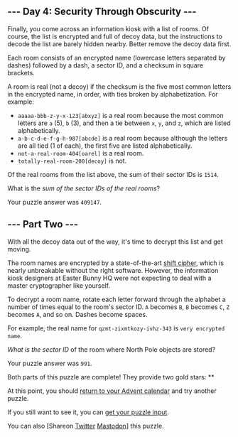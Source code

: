 
## --- Day 4: Security Through Obscurity ---

Finally, you come across an information kiosk with a list of rooms. Of course, the list is encrypted and full of decoy data, but the instructions to decode the list are barely hidden nearby. Better remove the decoy data first.


Each room consists of an encrypted name (lowercase letters separated by dashes) followed by a dash, a sector ID, and a checksum in square brackets.


A room is real (not a decoy) if the checksum is the five most common letters in the encrypted name, in order, with ties broken by alphabetization. For example:


* `aaaaa-bbb-z-y-x-123[abxyz]` is a real room because the most common letters are `a` (5), `b` (3), and then a tie between `x`, `y`, and `z`, which are listed alphabetically.
* `a-b-c-d-e-f-g-h-987[abcde]` is a real room because although the letters are all tied (1 of each), the first five are listed alphabetically.
* `not-a-real-room-404[oarel]` is a real room.
* `totally-real-room-200[decoy]` is not.


Of the real rooms from the list above, the sum of their sector IDs is `1514`.


What is the *sum of the sector IDs of the real rooms*?



Your puzzle answer was `409147`.

## --- Part Two ---

With all the decoy data out of the way, it's time to decrypt this list and get moving.


The room names are encrypted by a state-of-the-art [shift cipher](https://en.wikipedia.org/wiki/Caesar_cipher), which is nearly unbreakable without the right software. However, the information kiosk designers at Easter Bunny HQ were not expecting to deal with a master cryptographer like yourself.


To decrypt a room name, rotate each letter forward through the alphabet a number of times equal to the room's sector ID. `A` becomes `B`, `B` becomes `C`, `Z` becomes `A`, and so on. Dashes become spaces.


For example, the real name for `qzmt-zixmtkozy-ivhz-343` is `very encrypted name`.


*What is the sector ID* of the room where North Pole objects are stored?



Your puzzle answer was `991`.

Both parts of this puzzle are complete! They provide two gold stars: \*\*


At this point, you should [return to your Advent calendar](/2016) and try another puzzle.


If you still want to see it, you can [get your puzzle input](4/input).


You can also [Shareon
 [Twitter](https://twitter.com/intent/tweet?text=I%27ve+completed+%22Security+Through+Obscurity%22+%2D+Day+4+%2D+Advent+of+Code+2016&url=https%3A%2F%2Fadventofcode%2Ecom%2F2016%2Fday%2F4&related=ericwastl&hashtags=AdventOfCode)
[Mastodon](javascript:void(0);)] this puzzle.


